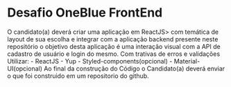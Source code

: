 # Desafio OneBlue FrontEnd

O candidato(a) deverá criar uma aplicação em ReactJS> com temática de layout de sua escolha e integrar com a aplicação backend presente neste repositório o objetivo desta aplicação é uma interação visual com a API de cadastro de usuário e login do mesmo. Com trativas de erros e validações Utilizar: - ReactJS - Yup - Styled-components(opcional) - Material-UI(opcional)
Ao final da construção do Código o Candidato(a) deverá enviar o que foi construido em um repositorio do github.